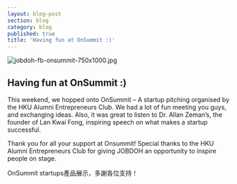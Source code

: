 ```yaml
---
layout: blog-post
section: blog
category: blog
published: true
title: 'Having fun at OnSummit :)'
---
```

![jobdoh-fb-onsummit-750x1000.jpg]({{site.baseurl}}/media/jobdoh-fb-onsummit-750x1000.jpg)


## Having fun at OnSummit :)
  
  
  
  

This weekend, we hopped onto OnSummit – A startup pitching organised by the HKU Alumni Entrepreneurs Club. We had a lot of fun meeting you guys, and exchanging ideas. Also, it was great to listen to Dr. Allan Zeman’s, the founder of Lan Kwai Fong, inspiring speech on what makes a startup successful.

Thank you for all your support at Onsummit! Special thanks to the HKU Alumni Entrepreneurs Club for giving JOBDOH an opportunity to inspire people on stage.

OnSummit startups產品展示，多謝各位支持！
